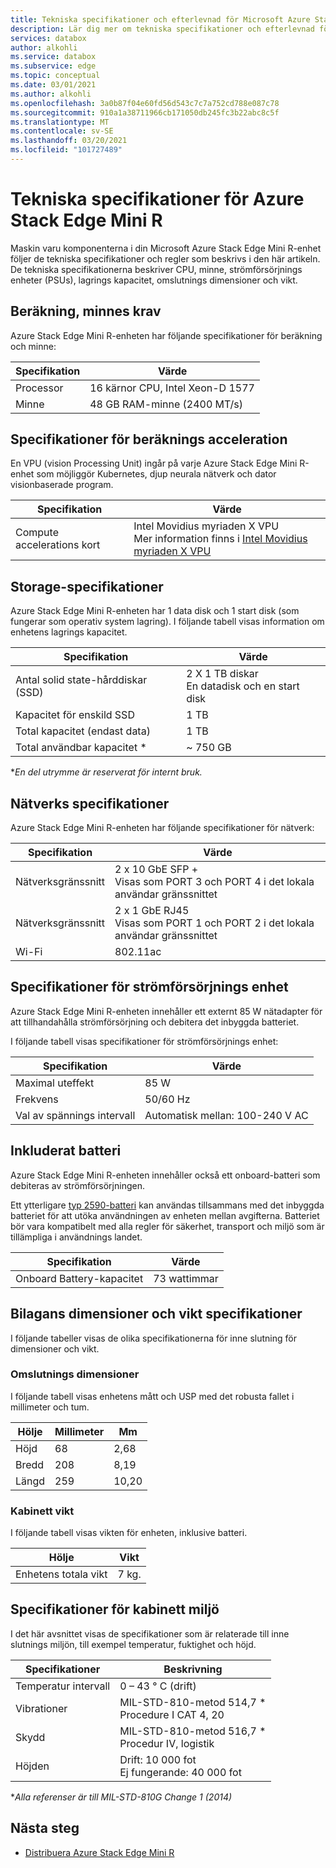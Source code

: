 ```yaml
---
title: Tekniska specifikationer och efterlevnad för Microsoft Azure Stack Edge Mini R | Microsoft Docs
description: Lär dig mer om tekniska specifikationer och efterlevnad för din Azure Stack Edge-Mini R-enhet
services: databox
author: alkohli
ms.service: databox
ms.subservice: edge
ms.topic: conceptual
ms.date: 03/01/2021
ms.author: alkohli
ms.openlocfilehash: 3a0b87f04e60fd56d543c7c7a752cd788e087c78
ms.sourcegitcommit: 910a1a38711966cb171050db245fc3b22abc8c5f
ms.translationtype: MT
ms.contentlocale: sv-SE
ms.lasthandoff: 03/20/2021
ms.locfileid: "101727489"
---
```

# <a name="azure-stack-edge-mini-r-technical-specifications"></a>Tekniska specifikationer för Azure Stack Edge Mini R

Maskin varu komponenterna i din Microsoft Azure Stack Edge Mini R-enhet följer de tekniska specifikationer och regler som beskrivs i den här artikeln. De tekniska specifikationerna beskriver CPU, minne, strömförsörjnings enheter (PSUs), lagrings kapacitet, omslutnings dimensioner och vikt.


## <a name="compute-memory-specifications"></a>Beräkning, minnes krav

Azure Stack Edge Mini R-enheten har följande specifikationer för beräkning och minne:

| Specifikation           | Värde                  |
|-------------------------|------------------------|
| Processor    | 16 kärnor CPU, Intel Xeon-D 1577 |
| Minne              | 48 GB RAM-minne (2400 MT/s)                  |


## <a name="compute-acceleration-specifications"></a>Specifikationer för beräknings acceleration

En VPU (vision Processing Unit) ingår på varje Azure Stack Edge Mini R-enhet som möjliggör Kubernetes, djup neurala nätverk och dator visionbaserade program.

| Specifikation           | Värde                  |
|-------------------------|------------------------|
| Compute accelerations kort         | Intel Movidius myriaden X VPU <br> Mer information finns i [Intel Movidius myriaden X VPU](https://www.movidius.com/MyriadX) |


## <a name="storage-specifications"></a>Storage-specifikationer

Azure Stack Edge Mini R-enheten har 1 data disk och 1 start disk (som fungerar som operativ system lagring). I följande tabell visas information om enhetens lagrings kapacitet.

|     Specifikation                          |     Värde             |
|--------------------------------------------|-----------------------|
|    Antal solid state-hårddiskar (SSD)     |    2 X 1 TB diskar <br> En datadisk och en start disk                  |
|    Kapacitet för enskild SSD                     |    1 TB               |
|    Total kapacitet (endast data)              |    1 TB              |
|    Total användbar kapacitet *                  |    ~ 750 GB        |

**En del utrymme är reserverat för internt bruk.*

## <a name="network-specifications"></a>Nätverks specifikationer

Azure Stack Edge Mini R-enheten har följande specifikationer för nätverk:


|Specifikation  |Värde  |
|---------|---------|
|Nätverksgränssnitt    |2 x 10 GbE SFP + <br> Visas som PORT 3 och PORT 4 i det lokala användar gränssnittet           |
|Nätverksgränssnitt    |2 x 1 GbE RJ45 <br> Visas som PORT 1 och PORT 2 i det lokala användar gränssnittet          |
|Wi-Fi   |802.11ac         |


## <a name="power-supply-unit-specifications"></a>Specifikationer för strömförsörjnings enhet

Azure Stack Edge Mini R-enheten innehåller ett externt 85 W nätadapter för att tillhandahålla strömförsörjning och debitera det inbyggda batteriet.

I följande tabell visas specifikationer för strömförsörjnings enhet:

| Specifikation           | Värde                      |
|-------------------------|----------------------------|
| Maximal uteffekt    | 85 W                       |
| Frekvens               | 50/60 Hz                   |
| Val av spännings intervall | Automatisk mellan: 100-240 V AC |



## <a name="included-battery"></a>Inkluderat batteri

Azure Stack Edge Mini R-enheten innehåller också ett onboard-batteri som debiteras av strömförsörjningen.

Ett ytterligare [typ 2590-batteri](https://www.bren-tronics.com/bt-70791ck.html) kan användas tillsammans med det inbyggda batteriet för att utöka användningen av enheten mellan avgifterna. Batteriet bör vara kompatibelt med alla regler för säkerhet, transport och miljö som är tillämpliga i användnings landet.


| Specifikation           | Värde                      |
|-------------------------|----------------------------|
| Onboard Battery-kapacitet | 73 wattimmar                    |

## <a name="enclosure-dimensions-and-weight-specifications"></a>Bilagans dimensioner och vikt specifikationer

I följande tabeller visas de olika specifikationerna för inne slutning för dimensioner och vikt.

### <a name="enclosure-dimensions"></a>Omslutnings dimensioner

I följande tabell visas enhetens mått och USP med det robusta fallet i millimeter och tum.

|     Hölje     |     Millimeter     |     Mm     |
|-------------------|---------------------|----------------|
|    Höjd         |    68            |    2,68          |
|    Bredd          |    208          |      8,19          |
|    Längd          |   259           |    10,20          |


### <a name="enclosure-weight"></a>Kabinett vikt

I följande tabell visas vikten för enheten, inklusive batteri.

|     Hölje                                 |     Vikt          |
|-----------------------------------------------|---------------------|
|    Enhetens totala vikt     |    7 kg.          |

## <a name="enclosure-environment-specifications"></a>Specifikationer för kabinett miljö


I det här avsnittet visas de specifikationer som är relaterade till inne slutnings miljön, till exempel temperatur, fuktighet och höjd.


|     Specifikationer             |     Beskrivning                                                          |
|--------------------------------|--------------------------------------------------------------------------|
|     Temperatur intervall          |     0 – 43 ° C (drift)                                              |
|     Vibrationer                  |     MIL-STD-810-metod 514,7 *<br> Procedure I CAT 4, 20                  |
|     Skydd                      |     MIL-STD-810-metod 516,7 *<br> Procedur IV, logistik                 |
|     Höjden                   |     Drift: 10 000 fot<br> Ej fungerande: 40 000 fot          |

**Alla referenser är till MIL-STD-810G Change 1 (2014)*


## <a name="next-steps"></a>Nästa steg

- [Distribuera Azure Stack Edge Mini R](azure-stack-edge-placeholder.md)
